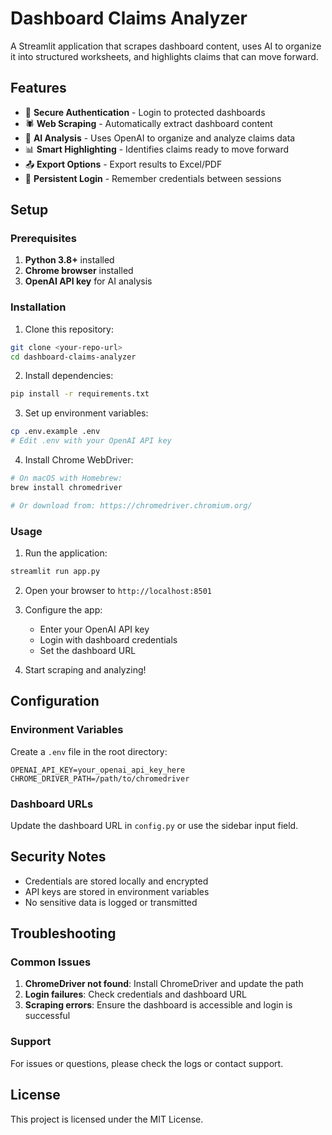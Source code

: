 # Dashboard Claims Analyzer

A Streamlit application that scrapes dashboard content, uses AI to organize it into structured worksheets, and highlights claims that can move forward.

## Features

- 🔐 **Secure Authentication** - Login to protected dashboards
- 🕷️ **Web Scraping** - Automatically extract dashboard content
- 🤖 **AI Analysis** - Uses OpenAI to organize and analyze claims data
- 📊 **Smart Highlighting** - Identifies claims ready to move forward
- 📤 **Export Options** - Export results to Excel/PDF
- 🔑 **Persistent Login** - Remember credentials between sessions

## Setup

### Prerequisites

1. **Python 3.8+** installed
2. **Chrome browser** installed
3. **OpenAI API key** for AI analysis

### Installation

1. Clone this repository:
```bash
git clone <your-repo-url>
cd dashboard-claims-analyzer
```

2. Install dependencies:
```bash
pip install -r requirements.txt
```

3. Set up environment variables:
```bash
cp .env.example .env
# Edit .env with your OpenAI API key
```

4. Install Chrome WebDriver:
```bash
# On macOS with Homebrew:
brew install chromedriver

# Or download from: https://chromedriver.chromium.org/
```

### Usage

1. Run the application:
```bash
streamlit run app.py
```

2. Open your browser to `http://localhost:8501`

3. Configure the app:
   - Enter your OpenAI API key
   - Login with dashboard credentials
   - Set the dashboard URL

4. Start scraping and analyzing!

## Configuration

### Environment Variables

Create a `.env` file in the root directory:

```env
OPENAI_API_KEY=your_openai_api_key_here
CHROME_DRIVER_PATH=/path/to/chromedriver
```

### Dashboard URLs

Update the dashboard URL in `config.py` or use the sidebar input field.

## Security Notes

- Credentials are stored locally and encrypted
- API keys are stored in environment variables
- No sensitive data is logged or transmitted

## Troubleshooting

### Common Issues

1. **ChromeDriver not found**: Install ChromeDriver and update the path
2. **Login failures**: Check credentials and dashboard URL
3. **Scraping errors**: Ensure the dashboard is accessible and login is successful

### Support

For issues or questions, please check the logs or contact support.

## License

This project is licensed under the MIT License.
